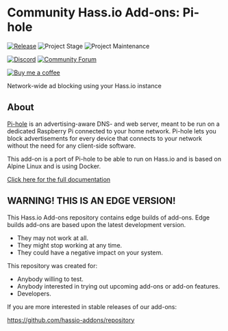 # Community Hass.io Add-ons: Pi-hole

[![Release][release-shield]][release] ![Project Stage][project-stage-shield] ![Project Maintenance][maintenance-shield]

[![Discord][discord-shield]][discord] [![Community Forum][forum-shield]][forum]

[![Buy me a coffee][buymeacoffee-shield]][buymeacoffee]

Network-wide ad blocking using your Hass.io instance

## About

[Pi-hole][pi-hole] is an advertising-aware DNS- and web server, meant to be run
on a dedicated Raspberry Pi connected to your home network. Pi-hole lets you
block advertisements for every device that connects to your network without the
need for any client-side software.

This add-on is a port of Pi-hole to be able to run on Hass.io and is based on
Alpine Linux and is using Docker.

[Click here for the full documentation][docs]

## WARNING! THIS IS AN EDGE VERSION!

This Hass.io Add-ons repository contains edge builds of add-ons. Edge builds
add-ons are based upon the latest development version.

- They may not work at all.
- They might stop working at any time.
- They could have a negative impact on your system.

This repository was created for:

- Anybody willing to test.
- Anybody interested in trying out upcoming add-ons or add-on features.
- Developers.

If you are more interested in stable releases of our add-ons:

<https://github.com/hassio-addons/repository>

[project-stage-shield]: https://img.shields.io/badge/project%20stage-production%20ready-brightgreen.svg
[forum-shield]: https://img.shields.io/badge/community-forum-brightgreen.svg
[forum]: https://community.home-assistant.io/t/community-hass-io-add-on-pi-hole/33817?u=frenck
[discord-shield]: https://img.shields.io/discord/330944238910963714.svg
[discord]: https://discord.gg/c5DvZ4e
[maintenance-shield]: https://img.shields.io/maintenance/yes/2018.svg
[release-shield]: https://img.shields.io/badge/version-34a735f-blue.svg
[release]: https://github.com/hassio-addons/addon-pi-hole/tree/34a735f
[docs]: https://github.com/hassio-addons/addon-pi-hole/blob/34a735f/README.md
[buymeacoffee-shield]: https://www.buymeacoffee.com/assets/img/guidelines/download-assets-sm-2.svg
[buymeacoffee]: https://www.buymeacoffee.com/frenck
[pi-hole]: https://pi-hole.net/